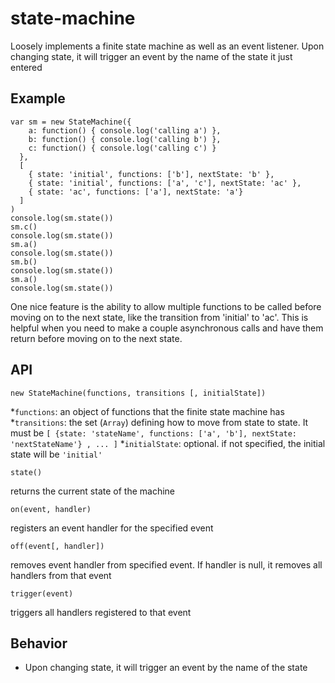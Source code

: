 # state-machine

Loosely implements a finite state machine as well as an event listener.  Upon changing state, it will trigger an event by the name of the state it just entered

## Example
```
var sm = new StateMachine({
    a: function() { console.log('calling a') },
    b: function() { console.log('calling b') },
    c: function() { console.log('calling c') }
  },
  [
    { state: 'initial', functions: ['b'], nextState: 'b' },
    { state: 'initial', functions: ['a', 'c'], nextState: 'ac' },
    { state: 'ac', functions: ['a'], nextState: 'a'}
  ]
)
console.log(sm.state())
sm.c()
console.log(sm.state())
sm.a()
console.log(sm.state())
sm.b()
console.log(sm.state())
sm.a()
console.log(sm.state())
```

One nice feature is the ability to allow multiple functions to be called before moving on to the next state, like the transition from 'initial' to 'ac'.  This is helpful when you need to make a couple asynchronous calls and have them return before moving on to the next state.

## API
```
new StateMachine(functions, transitions [, initialState])
```
*`functions`: an object of functions that the finite state machine has
*`transitions`: the set (`Array`) defining how to move from state to state.  It must be `[ {state: 'stateName', functions: ['a', 'b'], nextState: 'nextStateName'} , ... ]`
*`initialState`: optional.  if not specified, the initial state will be `'initial'`
```
state()
```
returns the current state of the machine

```
on(event, handler)
```
registers an event handler for the specified event

```
off(event[, handler])
```
removes event handler from specified event.  If handler is null, it removes all handlers from that event

```
trigger(event)
```
triggers all handlers registered to that event

## Behavior
* Upon changing state, it will trigger an event by the name of the state
